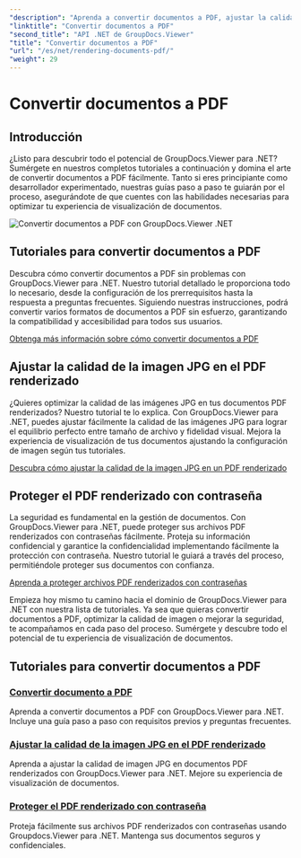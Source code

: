 ```yaml
---
"description": "Aprenda a convertir documentos a PDF, ajustar la calidad de la imagen JPG y proteger archivos PDF con contraseñas utilizando los tutoriales de GroupDocs.Viewer para .NET."
"linktitle": "Convertir documentos a PDF"
"second_title": "API .NET de GroupDocs.Viewer"
"title": "Convertir documentos a PDF"
"url": "/es/net/rendering-documents-pdf/"
"weight": 29
---
```


# Convertir documentos a PDF


## Introducción

¿Listo para descubrir todo el potencial de GroupDocs.Viewer para .NET? Sumérgete en nuestros completos tutoriales a continuación y domina el arte de convertir documentos a PDF fácilmente. Tanto si eres principiante como desarrollador experimentado, nuestras guías paso a paso te guiarán por el proceso, asegurándote de que cuentes con las habilidades necesarias para optimizar tu experiencia de visualización de documentos.

![Convertir documentos a PDF con GroupDocs.Viewer .NET](/viewer/rendering-documents-pdf/image.png)

## Tutoriales para convertir documentos a PDF

Descubra cómo convertir documentos a PDF sin problemas con GroupDocs.Viewer para .NET. Nuestro tutorial detallado le proporciona todo lo necesario, desde la configuración de los prerrequisitos hasta la respuesta a preguntas frecuentes. Siguiendo nuestras instrucciones, podrá convertir varios formatos de documentos a PDF sin esfuerzo, garantizando la compatibilidad y accesibilidad para todos sus usuarios.

[Obtenga más información sobre cómo convertir documentos a PDF](./render-to-pdf/)

## Ajustar la calidad de la imagen JPG en el PDF renderizado

¿Quieres optimizar la calidad de las imágenes JPG en tus documentos PDF renderizados? Nuestro tutorial te lo explica. Con GroupDocs.Viewer para .NET, puedes ajustar fácilmente la calidad de las imágenes JPG para lograr el equilibrio perfecto entre tamaño de archivo y fidelidad visual. Mejora la experiencia de visualización de tus documentos ajustando la configuración de imagen según tus tutoriales.

[Descubra cómo ajustar la calidad de la imagen JPG en un PDF renderizado](./adjust-jpg-quality-pdf/)

## Proteger el PDF renderizado con contraseña

La seguridad es fundamental en la gestión de documentos. Con GroupDocs.Viewer para .NET, puede proteger sus archivos PDF renderizados con contraseñas fácilmente. Proteja su información confidencial y garantice la confidencialidad implementando fácilmente la protección con contraseña. Nuestro tutorial le guiará a través del proceso, permitiéndole proteger sus documentos con confianza.

[Aprenda a proteger archivos PDF renderizados con contraseñas](./protect-pdf/)

Empieza hoy mismo tu camino hacia el dominio de GroupDocs.Viewer para .NET con nuestra lista de tutoriales. Ya sea que quieras convertir documentos a PDF, optimizar la calidad de imagen o mejorar la seguridad, te acompañamos en cada paso del proceso. Sumérgete y descubre todo el potencial de tu experiencia de visualización de documentos.
## Tutoriales para convertir documentos a PDF
### [Convertir documento a PDF](./render-to-pdf/)
Aprenda a convertir documentos a PDF con GroupDocs.Viewer para .NET. Incluye una guía paso a paso con requisitos previos y preguntas frecuentes.
### [Ajustar la calidad de la imagen JPG en el PDF renderizado](./adjust-jpg-quality-pdf/)
Aprenda a ajustar la calidad de imagen JPG en documentos PDF renderizados con GroupDocs.Viewer para .NET. Mejore su experiencia de visualización de documentos.
### [Proteger el PDF renderizado con contraseña](./protect-pdf/)
Proteja fácilmente sus archivos PDF renderizados con contraseñas usando Groupdocs.Viewer para .NET. Mantenga sus documentos seguros y confidenciales.